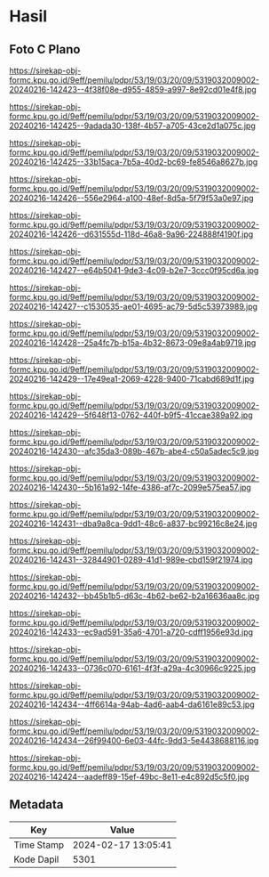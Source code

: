 # Hasil

## Foto C Plano

https://sirekap-obj-formc.kpu.go.id/9eff/pemilu/pdpr/53/19/03/20/09/5319032009002-20240216-142423--4f38f08e-d955-4859-a997-8e92cd01e4f8.jpg

https://sirekap-obj-formc.kpu.go.id/9eff/pemilu/pdpr/53/19/03/20/09/5319032009002-20240216-142425--9adada30-138f-4b57-a705-43ce2d1a075c.jpg

https://sirekap-obj-formc.kpu.go.id/9eff/pemilu/pdpr/53/19/03/20/09/5319032009002-20240216-142425--33b15aca-7b5a-40d2-bc69-fe8546a8627b.jpg

https://sirekap-obj-formc.kpu.go.id/9eff/pemilu/pdpr/53/19/03/20/09/5319032009002-20240216-142426--556e2964-a100-48ef-8d5a-5f79f53a0e97.jpg

https://sirekap-obj-formc.kpu.go.id/9eff/pemilu/pdpr/53/19/03/20/09/5319032009002-20240216-142426--d631555d-118d-46a8-9a96-224888f4190f.jpg

https://sirekap-obj-formc.kpu.go.id/9eff/pemilu/pdpr/53/19/03/20/09/5319032009002-20240216-142427--e64b5041-9de3-4c09-b2e7-3ccc0f95cd6a.jpg

https://sirekap-obj-formc.kpu.go.id/9eff/pemilu/pdpr/53/19/03/20/09/5319032009002-20240216-142427--c1530535-ae01-4695-ac79-5d5c53973989.jpg

https://sirekap-obj-formc.kpu.go.id/9eff/pemilu/pdpr/53/19/03/20/09/5319032009002-20240216-142428--25a4fc7b-b15a-4b32-8673-09e8a4ab9719.jpg

https://sirekap-obj-formc.kpu.go.id/9eff/pemilu/pdpr/53/19/03/20/09/5319032009002-20240216-142429--17e49ea1-2069-4228-9400-71cabd689d1f.jpg

https://sirekap-obj-formc.kpu.go.id/9eff/pemilu/pdpr/53/19/03/20/09/5319032009002-20240216-142429--5f648f13-0762-440f-b9f5-41ccae389a92.jpg

https://sirekap-obj-formc.kpu.go.id/9eff/pemilu/pdpr/53/19/03/20/09/5319032009002-20240216-142430--afc35da3-089b-467b-abe4-c50a5adec5c9.jpg

https://sirekap-obj-formc.kpu.go.id/9eff/pemilu/pdpr/53/19/03/20/09/5319032009002-20240216-142430--5b161a92-14fe-4386-af7c-2099e575ea57.jpg

https://sirekap-obj-formc.kpu.go.id/9eff/pemilu/pdpr/53/19/03/20/09/5319032009002-20240216-142431--dba9a8ca-9dd1-48c6-a837-bc99216c8e24.jpg

https://sirekap-obj-formc.kpu.go.id/9eff/pemilu/pdpr/53/19/03/20/09/5319032009002-20240216-142431--32844901-0289-41d1-989e-cbd159f21974.jpg

https://sirekap-obj-formc.kpu.go.id/9eff/pemilu/pdpr/53/19/03/20/09/5319032009002-20240216-142432--bb45b1b5-d63c-4b62-be62-b2a16636aa8c.jpg

https://sirekap-obj-formc.kpu.go.id/9eff/pemilu/pdpr/53/19/03/20/09/5319032009002-20240216-142433--ec9ad591-35a6-4701-a720-cdff1956e93d.jpg

https://sirekap-obj-formc.kpu.go.id/9eff/pemilu/pdpr/53/19/03/20/09/5319032009002-20240216-142433--0736c070-6161-4f3f-a29a-4c30966c9225.jpg

https://sirekap-obj-formc.kpu.go.id/9eff/pemilu/pdpr/53/19/03/20/09/5319032009002-20240216-142434--4ff6614a-94ab-4ad6-aab4-da6161e89c53.jpg

https://sirekap-obj-formc.kpu.go.id/9eff/pemilu/pdpr/53/19/03/20/09/5319032009002-20240216-142434--26f99400-6e03-44fc-9dd3-5e4438688116.jpg

https://sirekap-obj-formc.kpu.go.id/9eff/pemilu/pdpr/53/19/03/20/09/5319032009002-20240216-142424--aadeff89-15ef-49bc-8e11-e4c892d5c5f0.jpg


## Metadata

| Key        | Value               |
| ---------- | ------------------- |
| Time Stamp | 2024-02-17 13:05:41 |
| Kode Dapil | 5301                |



